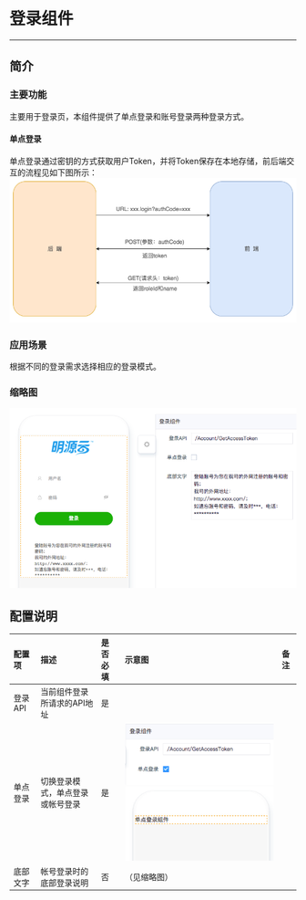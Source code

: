 # 登录组件
----
## 简介

### 主要功能
主要用于登录页，本组件提供了单点登录和账号登录两种登录方式。
#### 单点登录
单点登录通过密钥的方式获取用户Token，并将Token保存在本地存储，前后端交互的流程见如下图所示：
![](./images/login-4.png)

### 应用场景
根据不同的登录需求选择相应的登录模式。

### 缩略图
![](./images/login-1.png)

## 配置说明

| 配置项 | 描述 | 是否必填 | 示意图 | 备注 |
| :--- | :--- | :--- | :--- | :--- |
| 登录API | 当前组件登录所请求的API地址 | 是 |  |  |
| 单点登录 | 切换登录模式，单点登录或帐号登录 | 是 | ![](./images/login-3.png)![](./images/login-2.png) |  |
| 底部文字 | 帐号登录时的底部登录说明 | 否 | （见缩略图） |  |


